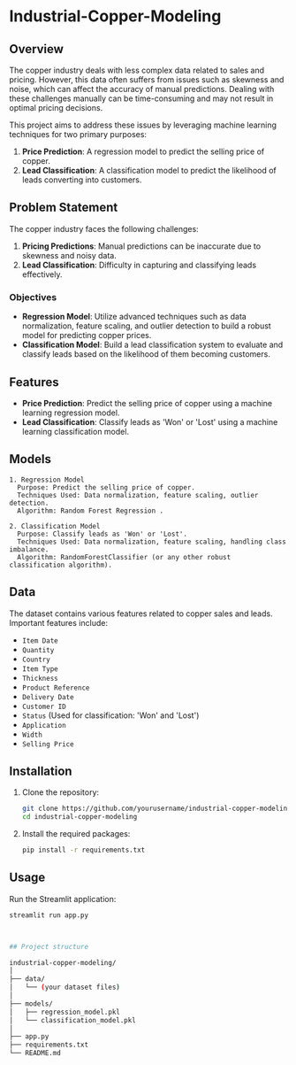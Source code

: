 # Industrial-Copper-Modeling


## Overview

The copper industry deals with less complex data related to sales and pricing. However, this data often suffers from issues such as skewness and noise, which can affect the accuracy of manual predictions. Dealing with these challenges manually can be time-consuming and may not result in optimal pricing decisions. 

This project aims to address these issues by leveraging machine learning techniques for two primary purposes:
1. **Price Prediction**: A regression model to predict the selling price of copper.
2. **Lead Classification**: A classification model to predict the likelihood of leads converting into customers.

## Problem Statement

The copper industry faces the following challenges:
1. **Pricing Predictions**: Manual predictions can be inaccurate due to skewness and noisy data.
2. **Lead Classification**: Difficulty in capturing and classifying leads effectively.

### Objectives
- **Regression Model**: Utilize advanced techniques such as data normalization, feature scaling, and outlier detection to build a robust model for predicting copper prices.
- **Classification Model**: Build a lead classification system to evaluate and classify leads based on the likelihood of them becoming customers.

## Features

- **Price Prediction**: Predict the selling price of copper using a machine learning regression model.
- **Lead Classification**: Classify leads as 'Won' or 'Lost' using a machine learning classification model.

##  Models
    1. Regression Model
      Purpose: Predict the selling price of copper.
      Techniques Used: Data normalization, feature scaling, outlier detection.
      Algorithm: Random Forest Regression .
      
    2. Classification Model
      Purpose: Classify leads as 'Won' or 'Lost'.
      Techniques Used: Data normalization, feature scaling, handling class imbalance.
      Algorithm: RandomForestClassifier (or any other robust classification algorithm).

## Data

The dataset contains various features related to copper sales and leads. Important features include:
- `Item Date`
- `Quantity`
- `Country`
- `Item Type`
- `Thickness`
- `Product Reference`
- `Delivery Date`
- `Customer ID`
- `Status` (Used for classification: 'Won' and 'Lost')
- `Application`
- `Width`
- `Selling Price`

## Installation

1. Clone the repository:
    ```bash
    git clone https://github.com/yourusername/industrial-copper-modeling.git
    cd industrial-copper-modeling
    ```

2. Install the required packages:
    ```bash
    pip install -r requirements.txt
    ```

## Usage

Run the Streamlit application:
```bash
streamlit run app.py



## Project structure

industrial-copper-modeling/
│
├── data/
│   └── (your dataset files)
│
├── models/
│   ├── regression_model.pkl
│   └── classification_model.pkl
│
├── app.py
├── requirements.txt
└── README.md


